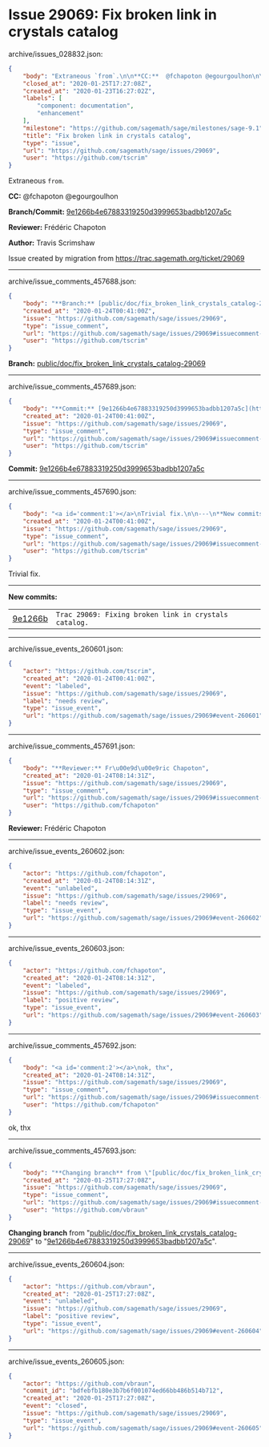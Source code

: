 # Issue 29069: Fix broken link in crystals catalog

archive/issues_028832.json:
```json
{
    "body": "Extraneous `from`.\n\n**CC:**  @fchapoton @egourgoulhon\n\n**Branch/Commit:** [9e1266b4e67883319250d3999653badbb1207a5c](https://github.com/sagemath/sagetrac-mirror/commit/9e1266b4e67883319250d3999653badbb1207a5c)\n\n**Reviewer:** Fr\u00e9d\u00e9ric Chapoton\n\n**Author:** Travis Scrimshaw\n\nIssue created by migration from https://trac.sagemath.org/ticket/29069\n\n",
    "closed_at": "2020-01-25T17:27:08Z",
    "created_at": "2020-01-23T16:27:02Z",
    "labels": [
        "component: documentation",
        "enhancement"
    ],
    "milestone": "https://github.com/sagemath/sage/milestones/sage-9.1",
    "title": "Fix broken link in crystals catalog",
    "type": "issue",
    "url": "https://github.com/sagemath/sage/issues/29069",
    "user": "https://github.com/tscrim"
}
```
Extraneous `from`.

**CC:**  @fchapoton @egourgoulhon

**Branch/Commit:** [9e1266b4e67883319250d3999653badbb1207a5c](https://github.com/sagemath/sagetrac-mirror/commit/9e1266b4e67883319250d3999653badbb1207a5c)

**Reviewer:** Frédéric Chapoton

**Author:** Travis Scrimshaw

Issue created by migration from https://trac.sagemath.org/ticket/29069





---

archive/issue_comments_457688.json:
```json
{
    "body": "**Branch:** [public/doc/fix_broken_link_crystals_catalog-29069](https://github.com/sagemath/sagetrac-mirror/tree/public/doc/fix_broken_link_crystals_catalog-29069)",
    "created_at": "2020-01-24T00:41:00Z",
    "issue": "https://github.com/sagemath/sage/issues/29069",
    "type": "issue_comment",
    "url": "https://github.com/sagemath/sage/issues/29069#issuecomment-457688",
    "user": "https://github.com/tscrim"
}
```

**Branch:** [public/doc/fix_broken_link_crystals_catalog-29069](https://github.com/sagemath/sagetrac-mirror/tree/public/doc/fix_broken_link_crystals_catalog-29069)



---

archive/issue_comments_457689.json:
```json
{
    "body": "**Commit:** [9e1266b4e67883319250d3999653badbb1207a5c](https://github.com/sagemath/sagetrac-mirror/commit/9e1266b4e67883319250d3999653badbb1207a5c)",
    "created_at": "2020-01-24T00:41:00Z",
    "issue": "https://github.com/sagemath/sage/issues/29069",
    "type": "issue_comment",
    "url": "https://github.com/sagemath/sage/issues/29069#issuecomment-457689",
    "user": "https://github.com/tscrim"
}
```

**Commit:** [9e1266b4e67883319250d3999653badbb1207a5c](https://github.com/sagemath/sagetrac-mirror/commit/9e1266b4e67883319250d3999653badbb1207a5c)



---

archive/issue_comments_457690.json:
```json
{
    "body": "<a id='comment:1'></a>\nTrivial fix.\n\n---\n**New commits:**\n<table><tr><td><a href=\"https://github.com/sagemath/sagetrac-mirror/commit/9e1266b4e67883319250d3999653badbb1207a5c\">9e1266b</a></td><td><code>Trac 29069: Fixing broken link in crystals catalog.</code></td></tr></table>\n",
    "created_at": "2020-01-24T00:41:00Z",
    "issue": "https://github.com/sagemath/sage/issues/29069",
    "type": "issue_comment",
    "url": "https://github.com/sagemath/sage/issues/29069#issuecomment-457690",
    "user": "https://github.com/tscrim"
}
```

<a id='comment:1'></a>
Trivial fix.

---
**New commits:**
<table><tr><td><a href="https://github.com/sagemath/sagetrac-mirror/commit/9e1266b4e67883319250d3999653badbb1207a5c">9e1266b</a></td><td><code>Trac 29069: Fixing broken link in crystals catalog.</code></td></tr></table>




---

archive/issue_events_260601.json:
```json
{
    "actor": "https://github.com/tscrim",
    "created_at": "2020-01-24T00:41:00Z",
    "event": "labeled",
    "issue": "https://github.com/sagemath/sage/issues/29069",
    "label": "needs review",
    "type": "issue_event",
    "url": "https://github.com/sagemath/sage/issues/29069#event-260601"
}
```



---

archive/issue_comments_457691.json:
```json
{
    "body": "**Reviewer:** Fr\u00e9d\u00e9ric Chapoton",
    "created_at": "2020-01-24T08:14:31Z",
    "issue": "https://github.com/sagemath/sage/issues/29069",
    "type": "issue_comment",
    "url": "https://github.com/sagemath/sage/issues/29069#issuecomment-457691",
    "user": "https://github.com/fchapoton"
}
```

**Reviewer:** Frédéric Chapoton



---

archive/issue_events_260602.json:
```json
{
    "actor": "https://github.com/fchapoton",
    "created_at": "2020-01-24T08:14:31Z",
    "event": "unlabeled",
    "issue": "https://github.com/sagemath/sage/issues/29069",
    "label": "needs review",
    "type": "issue_event",
    "url": "https://github.com/sagemath/sage/issues/29069#event-260602"
}
```



---

archive/issue_events_260603.json:
```json
{
    "actor": "https://github.com/fchapoton",
    "created_at": "2020-01-24T08:14:31Z",
    "event": "labeled",
    "issue": "https://github.com/sagemath/sage/issues/29069",
    "label": "positive review",
    "type": "issue_event",
    "url": "https://github.com/sagemath/sage/issues/29069#event-260603"
}
```



---

archive/issue_comments_457692.json:
```json
{
    "body": "<a id='comment:2'></a>\nok, thx",
    "created_at": "2020-01-24T08:14:31Z",
    "issue": "https://github.com/sagemath/sage/issues/29069",
    "type": "issue_comment",
    "url": "https://github.com/sagemath/sage/issues/29069#issuecomment-457692",
    "user": "https://github.com/fchapoton"
}
```

<a id='comment:2'></a>
ok, thx



---

archive/issue_comments_457693.json:
```json
{
    "body": "**Changing branch** from \"[public/doc/fix_broken_link_crystals_catalog-29069](https://github.com/sagemath/sagetrac-mirror/tree/public/doc/fix_broken_link_crystals_catalog-29069)\" to \"[9e1266b4e67883319250d3999653badbb1207a5c](https://github.com/sagemath/sagetrac-mirror/commit/9e1266b4e67883319250d3999653badbb1207a5c)\".",
    "created_at": "2020-01-25T17:27:08Z",
    "issue": "https://github.com/sagemath/sage/issues/29069",
    "type": "issue_comment",
    "url": "https://github.com/sagemath/sage/issues/29069#issuecomment-457693",
    "user": "https://github.com/vbraun"
}
```

**Changing branch** from "[public/doc/fix_broken_link_crystals_catalog-29069](https://github.com/sagemath/sagetrac-mirror/tree/public/doc/fix_broken_link_crystals_catalog-29069)" to "[9e1266b4e67883319250d3999653badbb1207a5c](https://github.com/sagemath/sagetrac-mirror/commit/9e1266b4e67883319250d3999653badbb1207a5c)".



---

archive/issue_events_260604.json:
```json
{
    "actor": "https://github.com/vbraun",
    "created_at": "2020-01-25T17:27:08Z",
    "event": "unlabeled",
    "issue": "https://github.com/sagemath/sage/issues/29069",
    "label": "positive review",
    "type": "issue_event",
    "url": "https://github.com/sagemath/sage/issues/29069#event-260604"
}
```



---

archive/issue_events_260605.json:
```json
{
    "actor": "https://github.com/vbraun",
    "commit_id": "bdfebfb180e3b7b6f001074ed66bb486b514b712",
    "created_at": "2020-01-25T17:27:08Z",
    "event": "closed",
    "issue": "https://github.com/sagemath/sage/issues/29069",
    "type": "issue_event",
    "url": "https://github.com/sagemath/sage/issues/29069#event-260605"
}
```
